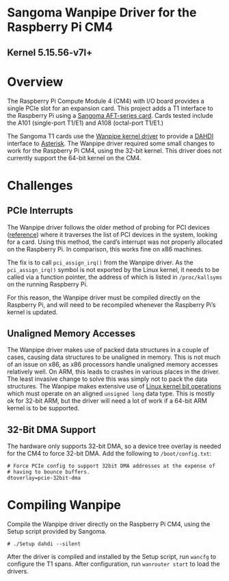 # Sangoma Wanpipe Driver for the Raspberry Pi CM4


## Kernel 5.15.56-v7l+


# Overview

The Raspberry Pi Compute Module 4 (CM4) with I/O board provides a single PCIe slot for an expansion card.  This project adds a T1 interface to the Raspberry Pi using a [Sangoma AFT-series card](https://www.sangoma.com/telephony-cards/sd-wan/).  Cards tested include the A101 (single-port T1/E1) and A108 (octal-port T1/E1.)

The Sangoma T1 cards use the [Wanpipe kernel driver](https://wiki.freepbx.org/pages/viewpage.action?pageId=57409587) to provide a [DAHDI](https://wiki.asterisk.org/wiki/display/DAHDI/DAHDI) interface to [Asterisk](https://www.asterisk.org/).  The Wanpipe driver required some small changes to work for the Raspberry Pi CM4, using the 32-bit kernel.  This driver does not currently support the 64-bit kernel on the CM4.


# Challenges


## PCIe Interrupts

The Wanpipe driver follows the older method of probing for PCI devices ([reference](http://www.makelinux.net/ldd3/chp-12-sect-1.shtml)) where it traverses the list of PCI devices in the system, looking for a card.  Using this method, the card’s interrupt was not properly allocated on the Raspberry Pi.  In comparison, this works fine on x86 machines.

The fix is to call `pci_assign_irq()` from the Wanpipe driver.  As the `pci_assign_irq()` symbol is not exported by the Linux kernel, it needs to be called via a function pointer, the address of which is listed in `/proc/kallsyms` on the running Raspberry Pi.

For this reason, the Wanpipe driver must be compiled directly on the Raspberry Pi, and will need to be recompiled whenever the Raspberry Pi’s kernel is updated.


## Unaligned Memory Accesses

The Wanpipe driver makes use of packed data structures in a couple of cases, causing data structures to be unaligned in memory.  This is not much of an issue on x86, as x86 processors handle unaligned memory accesses relatively well.  On ARM, this leads to crashes in various places in the driver.  The least invasive change to solve this was simply not to pack the data structures.  The Wanpipe makes extensive use of [Linux kernel bit operations](https://www.kernel.org/doc/htmldocs/kernel-api/ch02s03.html) which must operate on an aligned `unsigned long` data type.  This is mostly ok for 32-bit ARM, but the driver will need a lot of work if a 64-bit ARM kernel is to be supported.  


## 32-Bit DMA Support

The hardware only supports 32-bit DMA, so a device tree overlay is needed for the CM4 to force 32-bit DMA.  Add the following to `/boot/config.txt`:


```
# Force PCIe config to support 32bit DMA addresses at the expense of
# having to bounce buffers.
dtoverlay=pcie-32bit-dma
```



# Compiling Wanpipe

Compile the Wanpipe driver directly on the Raspberry Pi CM4, using the Setup script provided by Sangoma.


```
# ./Setup dahdi --silent
```


After the driver is compiled and installed by the Setup script, run `wancfg` to configure the T1 spans.  After configuration, run `wanrouter start` to load the drivers.


